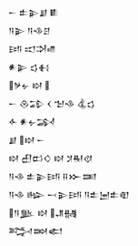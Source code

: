 <div class='block'>
<div class='line'>𒀸 𒉺𒉌𒋗 𒀾</div>
<div class='line'>𒀀𒉌 𒀀𒈾𒆪</div>
<div class='line'>𒅀 𒀊𒋫𒈛</div>
<div class='line'>𒀭𒉌 𒌓𒈬</div>
<div class='line'>𒃻𒉡 𒊭 </div>
<div class='line'>𒀸 𒊮𒁉 𒌋 𒈠𒈾 𒆬𒌓</div>
<div class='line'>𒅆 𒀭𒉡𒋆</div>
<div class='line'>𒋗 𒊭 𒀸</div>
<div class='line'>𒊭 𒌷𒆗𒄭 𒊭 𒋡𒊑𒋼</div>
<div class='line'>𒀀𒈾 𒉺𒉌𒅀 𒍝𒁍𒌅</div>
<div class='line'>𒀀𒈾 𒈗 𒁁𒉌𒅀 𒀀𒉺𒅁𒉺𒊏</div>
<div class='line'>𒀀𒆥 𒊭 𒂗𒉆</div>
<div class='line'>𒅋𒇷𒅗</div>
</div>